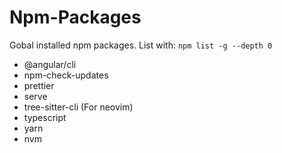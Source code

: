 # Npm-Packages

Gobal installed npm packages.
List with: `npm list -g --depth 0`

- @angular/cli
- npm-check-updates
- prettier
- serve
- tree-sitter-cli (For neovim)
- typescript
- yarn
- nvm
